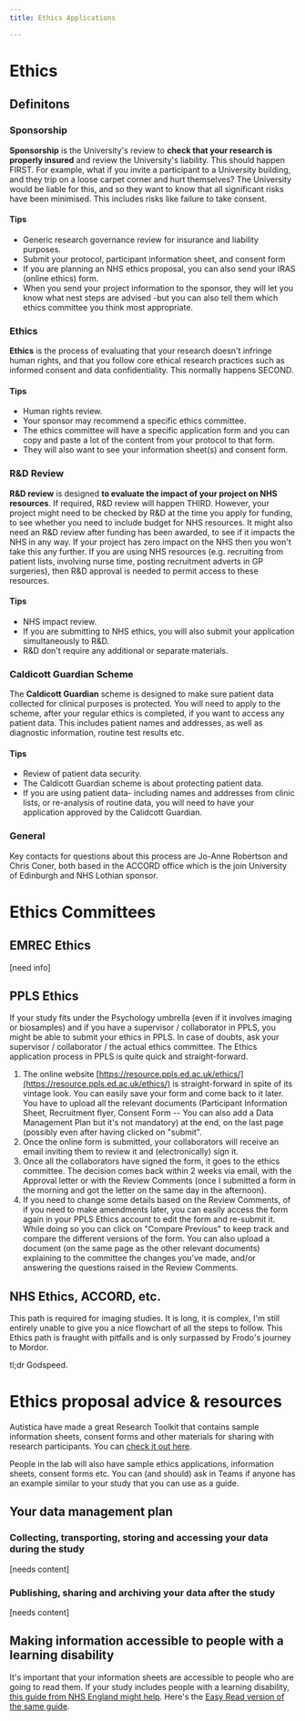 ```yaml
---
title: Ethics Applications

---
```

# Ethics

## Definitons

### Sponsorship

**Sponsorship** is the University's review to **check that your research is properly insured** and review the University's liability. This should happen FIRST. For example, what if you invite a participant to a University building, and they trip on a loose carpet corner and hurt themselves? The University would be liable for this, and so they want to know that all significant risks have been minimised. This includes risks like failure to take consent.

#### Tips

* Generic research governance review for insurance and liability purposes.
* Submit your protocol, participant information sheet, and consent form
* If you are planning an NHS ethics proposal, you can also send your IRAS (online ethics) form.
* When you send your project information to the sponsor, they will let you know what nest steps are advised -but you can also tell them which ethics committee you think most appropriate.

### Ethics

**Ethics** is the process of evaluating that your research doesn't infringe human rights, and that you follow core ethical research practices such as informed consent and data confidentiality. This normally happens SECOND.

#### Tips

* Human rights review.
* Your sponsor may recommend a specific ethics committee.
* The ethics committee will have a specific application form and you can copy and paste a lot of the content from your protocol to that form.
* They will also want to see your information sheet(s) and consent form.

### R&D Review

**R&D review** is designed **to evaluate the impact of your project on NHS resources**. If required, R&D review will happen THIRD. However, your project might need to be checked by R&D at the time you apply for funding, to see whether you need to include budget for NHS resources. It might also need an R&D review after funding has been awarded, to see if it impacts the NHS in any way. If your project has zero impact on the NHS then you won't take this any further. If you are using NHS resources (e.g. recruiting from patient lists, involving nurse time, posting recruitment adverts in GP surgeries), then R&D approval is needed to permit access to these resources.

#### Tips

* NHS impact review.
* If you are submitting to NHS ethics, you will also submit your application
  simultaneously to R&D.
* R&D don't require any additional or separate materials.

### Caldicott Guardian Scheme

The **Caldicott Guardian** scheme is designed to make sure patient data collected for clinical purposes is protected. You will need to apply to the scheme, after your regular ethics is completed, if you want to access any patient data. This includes patient names and addresses, as well as diagnostic information, routine test results etc.

#### Tips

* Review of patient data security.
* The Caldicott Guardian scheme is about protecting patient data.
* If you are using patient data- including names and addresses from clinic lists, or re-analysis of routine data, you will need to have your application approved by the Calidcott Guardian.

### General

Key contacts for questions about this process are Jo-Anne Robertson and Chris Coner, both based in the ACCORD office which is the join University of Edinburgh and NHS Lothian sponsor.

# Ethics Committees

## EMREC Ethics

\[need info\]

## PPLS Ethics

If your study fits under the Psychology umbrella (even if it involves imaging or biosamples) and if you have a supervisor / collaborator in PPLS, you might be able to submit your ethics in PPLS. In case of doubts, ask your supervisor / collaborator / the actual ethics committee. The Ethics application process in PPLS is quite quick and straight-forward.

1. The online website [https://resource.ppls.ed.ac.uk/ethics/](https://resource.ppls.ed.ac.uk/ethics/) is straight-forward in spite of its vintage look. You can easily save your form and come back to it later. You have to upload all the relevant documents (Participant Information Sheet, Recruitment flyer, Consent Form -- You can also add a Data Management Plan but it's not mandatory) at the end, on the last page (possibly even after having clicked on "submit".
2. Once the online form is submitted, your collaborators will receive an email inviting them to review it and (electronically) sign it.
3. Once all the collaborators have signed the form, it goes to the ethics committee. The decision comes back within 2 weeks via email, with the Approval letter or with the Review Comments (once I submitted a form in the morning and got the letter on the same day in the afternoon).
4. If you need to change some details based on the Review Comments, of if you need to make amendments later, you can easily access the form again in your PPLS Ethics account to edit the form and re-submit it. While doing so you can click on "Compare Previous" to keep track and compare the different versions of the form. You can also upload a document (on the same page as the other relevant documents) explaining to the committee the changes you've made, and/or answering the questions raised in the Review Comments.

## NHS Ethics, ACCORD, etc.

This path is required for imaging studies. It is long, it is complex, I'm still entirely unable to give you a nice flowchart of all the steps to follow. This Ethics path is fraught with pitfalls and is only surpassed by Frodo's journey to Mordor.

tl;dr Godspeed.

# Ethics proposal advice & resources

Autistica have made a great Research Toolkit that contains sample information sheets, consent forms and other materials for sharing with research participants. You can [check it out here](https://www.autistica.org.uk/our-research/research-toolkit?dm_i=4U0R,DHXS,PHQC6,1JM2G,1).

People in the lab will also have sample ethics applications, information sheets, consent forms etc. You can (and should) ask in Teams if anyone has an example similar to your study that you can use as a guide.

## Your data management plan

### Collecting, transporting, storing and accessing your data during the study

\[needs content\]

### Publishing, sharing and archiving your data after the study

\[needs content\]

## Making information accessible to people with a learning disability

It's important that your information sheets are accessible to people who are going to read them. If your study includes people with a learning disability, [this guide from NHS England might help](https://www.england.nhs.uk/wp-content/uploads/2018/06/LearningDisabilityAccessCommsGuidance.pdf). Here's the [Easy Read version of the same guide](https://www.england.nhs.uk/wp-content/uploads/2018/06/make-it-easy-easy-read.pdf).